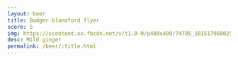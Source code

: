 ```yaml
---
layout: beer
title: Badger blandford flyer
score: 5
img: https://scontent.xx.fbcdn.net/v/t1.0-0/p480x480/74705_10151798802528745_954132420_n.jpg?oh=c93ec1a5461fa58d9fb522720a427faf&oe=589004B0
desc: Mild ginger
permalink: /beer/:title.html
---
```

